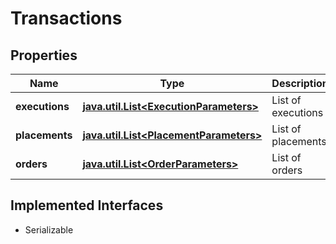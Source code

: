 

# Transactions


## Properties

Name | Type | Description | Notes
------------ | ------------- | ------------- | -------------
**executions** | [**java.util.List&lt;ExecutionParameters&gt;**](ExecutionParameters.md) | List of executions |  [optional]
**placements** | [**java.util.List&lt;PlacementParameters&gt;**](PlacementParameters.md) | List of placements |  [optional]
**orders** | [**java.util.List&lt;OrderParameters&gt;**](OrderParameters.md) | List of orders |  [optional]


## Implemented Interfaces

* Serializable


